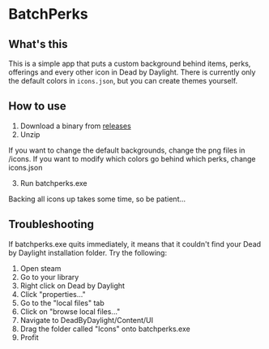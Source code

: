 # BatchPerks

## What's this

This is a simple app that puts a custom background behind items, perks, offerings and every other icon in Dead by Daylight. There is currently only the default colors in `icons.json`, but you can create themes yourself.

## How to use

1. Download a binary from [releases](github.com/lonkaars/BatchPerks/releases)
2. Unzip 

If you want to change the default backgrounds, change the png files in /icons. If you want to modify which colors go behind which perks, change icons.json

3.  Run batchperks.exe

Backing all icons up takes some time, so be patient...


## Troubleshooting

If batchperks.exe quits immediately, it means that it couldn't find your Dead by Daylight installation folder. Try the following:

1. Open steam
2. Go to your library
3. Right click on Dead by Daylight
4. Click "properties..."
5. Go to the "local files" tab
6. Click on "browse local files..."
7. Navigate to DeadByDaylight/Content/UI
8. Drag the folder called "Icons" onto batchperks.exe
9. Profit